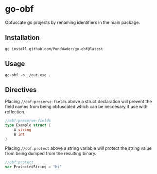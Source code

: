 # go-obf

Obfuscate go projects by renaming identifiers in the main package.

## Installation
```
go install github.com/PondWader/go-obf@latest
```

## Usage
```
go-obf -o ./out.exe .
```

## Directives
Placing `//obf:preserve-fields` above a struct declaration will prevent the field names from being obfuscated which can be neccesary if use with reflection.
```go
//obf:preserve-fields
type Example struct {
    A string
    B int
}
```
Placing `//obf:protect` above a string variable will protect the string value from being dumped from the resulting binary.
```go
//obf:protect
var ProtectedString = "hi"
```
